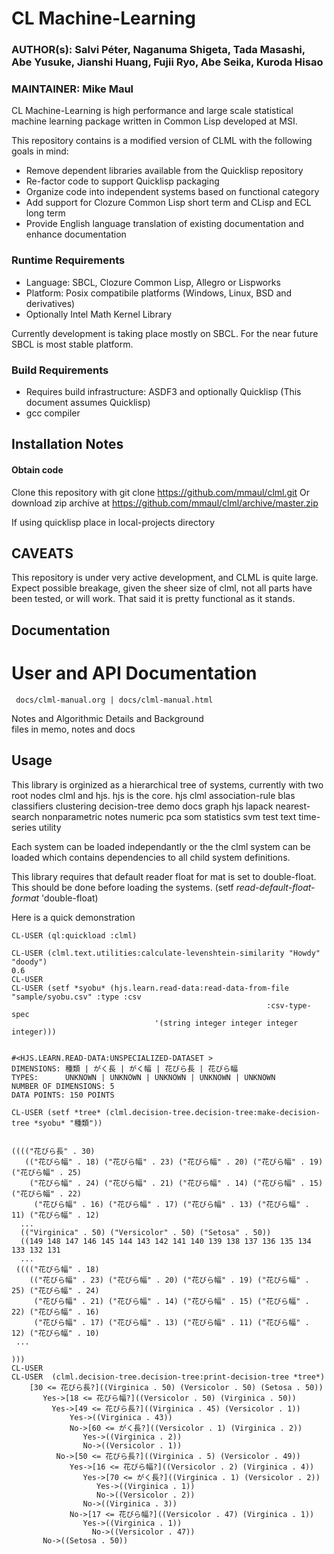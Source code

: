 CL Machine-Learning
===================

### AUTHOR(s):    Salvi Péter, Naganuma Shigeta, Tada Masashi, Abe Yusuke, Jianshi Huang, Fujii Ryo, Abe Seika, Kuroda Hisao
### MAINTAINER:     Mike Maul

CL Machine-Learning is high performance and large scale statistical
machine learning package written in Common Lisp developed at MSI. 

This repository contains is a modified version of CLML with the following goals in mind:
* Remove dependent libraries available from the Quicklisp repository
* Re-factor code to support Quicklisp packaging 
* Organize code into independent systems based on functional category
* Add support for Clozure Common Lisp short term and CLisp and ECL long term
* Provide English language translation of existing documentation and enhance documentation

### Runtime Requirements
* Language: SBCL, Clozure Common Lisp, Allegro or Lispworks
* Platform: Posix compatibile platforms (Windows, Linux, BSD and derivatives)
* Optionally Intel Math Kernel Library

Currently development is taking place mostly on SBCL. For the near future SBCL is most stable platform.    
    
### Build Requirements
* Requires build infrastructure: ASDF3 and optionally Quicklisp (This document assumes Quicklisp)
* gcc compiler

Installation Notes
------------------
#### Obtain code
Clone this repository with
  git clone https://github.com/mmaul/clml.git
Or download zip archive at
  https://github.com/mmaul/clml/archive/master.zip

If using quicklisp place in local-projects directory

CAVEATS
-------
This repository is under very active development, and CLML is quite large.
Expect possible breakage, given the sheer size of clml, not all parts have
been tested, or will work. That said it is pretty functional as it stands.
    
Documentation
-------------
User and API Documentation
==========================    
     docs/clml-manual.org | docs/clml-manual.html 
Notes and Algorithmic Details and Background    
    files in memo, notes and docs

    
Usage
-----
This library is orginized as a hierarchical tree of systems, currently with two root
nodes clml and hjs. hjs is the core.
    hjs
    clml
        association-rule
        blas
        classifiers
        clustering
        decision-tree
        demo
        docs
        graph
        hjs
        lapack
        nearest-search
        nonparametric
        notes
        numeric
        pca
        som
        statistics
        svm
        test
        text
        time-series
        utility

Each system can be loaded independantly or the the clml system can be loaded which contains
dependencies to all child system definitions.

This library requires that default reader float for mat is set to double-float. This should
be done before loading the systems.
    (setf *read-default-float-format* 'double-float)    

Here is a quick demonstration

    CL-USER (ql:quickload :clml)
    
    CL-USER (clml.text.utilities:calculate-levenshtein-similarity "Howdy" "doody")
    0.6
    CL-USER 
    CL-USER (setf *syobu* (hjs.learn.read-data:read-data-from-file "sample/syobu.csv" :type :csv 
                                                             :csv-type-spec
    	    					    '(string integer integer integer integer)))


    #<HJS.LEARN.READ-DATA:UNSPECIALIZED-DATASET >
    DIMENSIONS: 種類 | がく長 | がく幅 | 花びら長 | 花びら幅
    TYPES:      UNKNOWN | UNKNOWN | UNKNOWN | UNKNOWN | UNKNOWN
    NUMBER OF DIMENSIONS: 5
    DATA POINTS: 150 POINTS

    CL-USER (setf *tree* (clml.decision-tree.decision-tree:make-decision-tree *syobu* "種類"))


    (((("花びら長" . 30)
       (("花びら幅" . 18) ("花びら幅" . 23) ("花びら幅" . 20) ("花びら幅" . 19) ("花びら幅" . 25)
        ("花びら幅" . 24) ("花びら幅" . 21) ("花びら幅" . 14) ("花びら幅" . 15) ("花びら幅" . 22)
         ("花びら幅" . 16) ("花びら幅" . 17) ("花びら幅" . 13) ("花びら幅" . 11) ("花びら幅" . 12)
      ...
      (("Virginica" . 50) ("Versicolor" . 50) ("Setosa" . 50))
      ((149 148 147 146 145 144 143 142 141 140 139 138 137 136 135 134 133 132 131
      ...
     (((("花びら幅" . 18)
        (("花びら幅" . 23) ("花びら幅" . 20) ("花びら幅" . 19) ("花びら幅" . 25) ("花びら幅" . 24)
         ("花びら幅" . 21) ("花びら幅" . 14) ("花びら幅" . 15) ("花びら幅" . 22) ("花びら幅" . 16)
         ("花びら幅" . 17) ("花びら幅" . 13) ("花びら幅" . 11) ("花びら幅" . 12) ("花びら幅" . 10)
     ...
    
    )))
    CL-USER    
    CL-USER  (clml.decision-tree.decision-tree:print-decision-tree *tree*)
        [30 <= 花びら長?]((Virginica . 50) (Versicolor . 50) (Setosa . 50))
           Yes->[18 <= 花びら幅?]((Versicolor . 50) (Virginica . 50))
             Yes->[49 <= 花びら長?]((Virginica . 45) (Versicolor . 1))
                 Yes->((Virginica . 43))
                 No->[60 <= がく長?]((Versicolor . 1) (Virginica . 2))
                    Yes->((Virginica . 2))
                    No->((Versicolor . 1))
              No->[50 <= 花びら長?]((Virginica . 5) (Versicolor . 49))
                 Yes->[16 <= 花びら幅?]((Versicolor . 2) (Virginica . 4))
                    Yes->[70 <= がく長?]((Virginica . 1) (Versicolor . 2))
                       Yes->((Virginica . 1))
                       No->((Versicolor . 2))
                    No->((Virginica . 3))
                 No->[17 <= 花びら幅?]((Versicolor . 47) (Virginica . 1))
                    Yes->((Virginica . 1))
                      No->((Versicolor . 47))
           No->((Setosa . 50))
